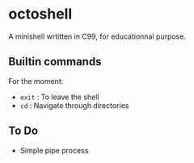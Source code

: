 # octoshell
A minishell wrtitten in C99, for educationnal purpose.

## Builtin commands
For the moment:
- `exit` : To leave the shell
- `cd` : Navigate through directories

## To Do
- Simple pipe process
